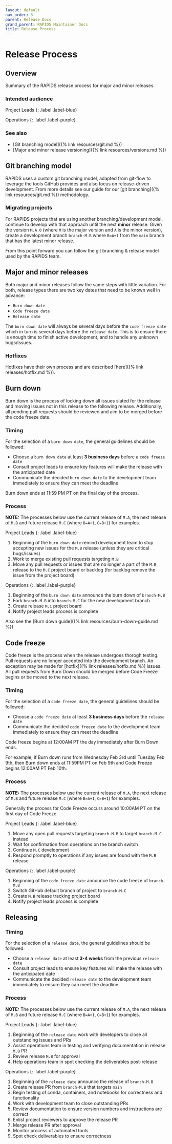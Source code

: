 ```yaml
---
layout: default
nav_order: 3
parent: Release Docs
grand_parent: RAPIDS Maintainer Docs
title: Release Process
---
```


# Release Process

## Overview

Summary of the RAPIDS release process for major and minor releases.

### Intended audience

Project Leads
{: .label .label-blue}

Operations
{: .label .label-purple}

### See also

* [Git branching model]({% link resources/git.md %})
* [Major and minor release versioning]({% link resources/versions.md %})

## Git branching model

RAPIDS uses a custom git branching model, adapted from git-flow to leverage the tools GitHub provides and also focus on release-driven development. From more details see our guide for our [git branching]({% link resources/git.md %}) methodology. 

### Migrating projects

For RAPIDS projects that are using another branching/development model, continue to develop with that approach until the next **minor** release. Given the version `M.A.0` (where `M` is the major version and `A` is the minor version), create a development branch `branch-M.B` where `B=A+1` from the `main` branch that has the latest minor release.

From this point forward you can follow the git branching & release model used by the RAPIDS team.

## Major and minor releases

Both major and minor releases follow the same steps with little variation. For both, release types there are two key dates that need to be known well in advance:

* `Burn down date`
* `Code freeze data`
* `Release date`

The `burn down date` will always be several days before the `code freeze date` which in turn is several days before the `release date`. This is to ensure there is enough time to finish active development, and to handle any unknown bugs/issues.

### Hotfixes

Hotfixes have their own process and are described [here]({% link releases/hotfix.md %}).

## Burn down

Burn down is the process of locking down all issues slated for the release and moving issues not in this release to the following release. Additionally, all pending pull requests should be reviewed and aim to be merged before the code freeze date.

### Timing

For the selection of a `burn down date`, the general guidelines should be followed:
* Choose a `burn down date` at least **3 business days** before a `code freeze date`
* Consult project leads to ensure key features will make the release with the anticipated date
* Communicate the decided `burn down date` to the development team immediately to ensure they can meet the deadline

Burn down ends at 11:59 PM PT on the final day of the process.

### Process

**NOTE:** The processes below use the current release of `M.A`, the next release of `M.B` and future release `M.C` (where `B=A+1`, `C=B+1`) for examples.

Project Leads
{: .label .label-blue}

1. Beginning of the `burn down date` remind development team to stop accepting new issues for the `M.B` release (unless they are critical bugs/issues)
2. Work to merge existing pull requests targeting `M.B`
3. Move any pull requests or issues that are no longer a part of the `M.B` release to the `M.C` project board or backlog (for backlog remove the issue from the project board)

Operations
{: .label .label-purple}

1. Beginning of the `burn down date` announce the burn down of `branch-M.B`
2. Fork `branch-M.B` into `branch-M.C` for the new development branch
3. Create release `M.C` project board
4. Notify project leads process is complete

Also see the [Burn down guide]({% link resources/burn-down-guide.md %})


## Code freeze

Code freeze is the process when the release undergoes thorogh testing. Pull requests are no longer accepted into the development branch. An exception may be made for [hotfix]({% link releases/hotfix.md %}) issues. All pull requests from Burn Down should be merged before Code Freeze begins or be moved to the next release.
### Timing

For the selection of a `code freeze date`, the general guidelines should be followed:
* Choose a `code freeze date` at least **3 business days** before the `release date`
* Communicate the decided `code freeze date` to the development team immediately to ensure they can meet the deadline

Code freeze begins at 12:00AM PT the day immediately after Burn Down ends.

For example, if Burn down runs from Wednesday Feb 3rd until Tuesday Feb 9th, then Burn down ends at 11:59PM PT on Feb 9th and Code Freeze begins 12:00AM PT Feb 10th.
### Process

**NOTE:** The processes below use the current release of `M.A`, the next release of `M.B` and future release `M.C` (where `B=A+1`, `C=B+1`) for examples.

Generally the process for Code Freeze occurs around 10:00AM PT on the first day of Code Freeze.

Project Leads
{: .label .label-blue}

1. Move any open pull requests targeting `branch-M.B` to target `branch-M.C` instead
2. Wait for confirmation from operations on the branch switch
3. Continue `M.C` development
4. Respond promptly to operations if any issues are found with the `M.B` release

Operations
{: .label .label-purple}

1. Beginning of the `code freeze date` announce the code freeze of `branch-M.B`
2. Switch GitHub default branch of project to `branch-M.C`
3. Create `M.B` release tracking project board
4. Notify project leads process is complete

## Releasing

### Timing

For the selection of a `release date`, the general guidelines should be followed:
* Choose a `release date` at least **3-4 weeks** from the previous `release date`
* Consult project leads to ensure key features will make the release with the anticipated date
* Communicate the decided `release date` to the development team immediately to ensure they can meet the deadline

### Process

**NOTE:** The processes below use the current release of `M.A`, the next release of `M.B` and future release `M.C` (where `B=A+1`, `C=B+1`) for examples.

Project Leads
{: .label .label-blue}

1. Beginning of the `release date` work with developers to close all outstanding issues and PRs
2. Assist operations team in testing and verifying documentation in release `M.B` PR
3. Review release `M.B` for approval
4. Help operations team in spot checking the deliverables post-release

Operations
{: .label .label-purple}

1. Beginning of the `release date` announce the release of `branch-M.B`
2. Create release PR from `branch-M.B` that targets `main`
3. Begin testing of conda, containers, and notebooks for correctness and functionality
4. Work with development team to close outstanding PRs
5. Review documentation to ensure version numbers and instructions are correct
6. Enlist project reviewers to approve the release PR
7. Merge release PR after approval
8. Monitor process of automated tools
9. Spot check deliverables to ensure correctness
